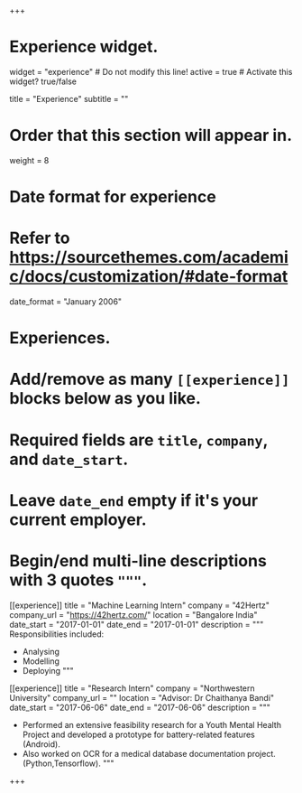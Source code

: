 +++
# Experience widget.
widget = "experience"  # Do not modify this line!
active = true  # Activate this widget? true/false

title = "Experience"
subtitle = ""

# Order that this section will appear in.
weight = 8

# Date format for experience
#   Refer to https://sourcethemes.com/academic/docs/customization/#date-format
date_format = "January 2006"

# Experiences.
#   Add/remove as many `[[experience]]` blocks below as you like.
#   Required fields are `title`, `company`, and `date_start`.
#   Leave `date_end` empty if it's your current employer.
#   Begin/end multi-line descriptions with 3 quotes `"""`.
[[experience]]
  title = "Machine Learning Intern"
  company = "42Hertz"
  company_url = "https://42hertz.com/"
  location = "Bangalore India"
  date_start = "2017-01-01"
  date_end = "2017-01-01"
  description = """
  Responsibilities included:
  
  * Analysing
  * Modelling
  * Deploying
  """

[[experience]]
  title = "Research Intern"
  company = "Northwestern University"
  company_url = ""
  location = "Advisor: Dr Chaithanya Bandi"
  date_start = "2017-06-06"
  date_end = "2017-06-06"
  description = """
  

  * Performed an extensive feasibility research for a Youth Mental Health Project and developed a prototype for battery-related features (Android).
  * Also worked on OCR for a medical database documentation project. (Python,Tensorflow).
  """

+++

